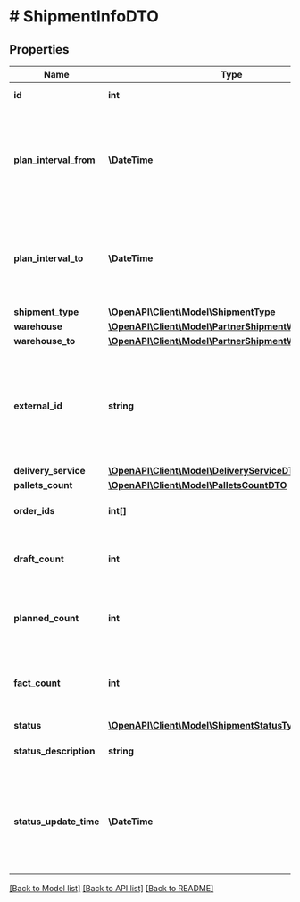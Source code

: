 # # ShipmentInfoDTO

## Properties

Name | Type | Description | Notes
------------ | ------------- | ------------- | -------------
**id** | **int** | Идентификатор отгрузки. |
**plan_interval_from** | **\DateTime** | Начало планового интервала отгрузки.  Формат даты: ISO 8601 со смещением относительно UTC. |
**plan_interval_to** | **\DateTime** | Конец планового интервала отгрузки.  Формат даты: ISO 8601 со смещением относительно UTC. |
**shipment_type** | [**\OpenAPI\Client\Model\ShipmentType**](ShipmentType.md) |  | [optional]
**warehouse** | [**\OpenAPI\Client\Model\PartnerShipmentWarehouseDTO**](PartnerShipmentWarehouseDTO.md) |  | [optional]
**warehouse_to** | [**\OpenAPI\Client\Model\PartnerShipmentWarehouseDTO**](PartnerShipmentWarehouseDTO.md) |  | [optional]
**external_id** | **string** | Идентификатор отгрузки в вашей системе. Если вы еще не передавали идентификатор, вернется идентификатор из параметра &#x60;id&#x60;. | [optional]
**delivery_service** | [**\OpenAPI\Client\Model\DeliveryServiceDTO**](DeliveryServiceDTO.md) |  | [optional]
**pallets_count** | [**\OpenAPI\Client\Model\PalletsCountDTO**](PalletsCountDTO.md) |  | [optional]
**order_ids** | **int[]** | Идентификаторы заказов в отгрузке. |
**draft_count** | **int** | Количество заказов, которое Маркет запланировал к отгрузке. |
**planned_count** | **int** | Количество заказов, которое Маркет подтвердил к отгрузке. |
**fact_count** | **int** | Количество заказов, принятых в сортировочном центре или пункте приема. |
**status** | [**\OpenAPI\Client\Model\ShipmentStatusType**](ShipmentStatusType.md) |  | [optional]
**status_description** | **string** | Описание статуса отгрузки. | [optional]
**status_update_time** | **\DateTime** | Время последнего изменения статуса отгрузки  Формат даты: ISO 8601 со смещением относительно UTC. | [optional]

[[Back to Model list]](../../README.md#models) [[Back to API list]](../../README.md#endpoints) [[Back to README]](../../README.md)
